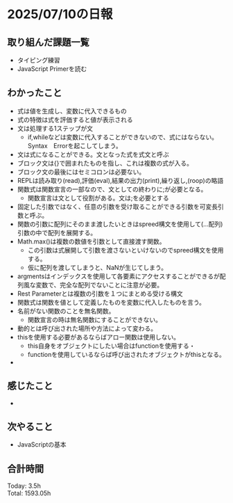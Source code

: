 # 2025/07/10の日報
## 取り組んだ課題一覧
* タイピング練習
* JavaScript Primerを読む
## わかったこと 
*  式は値を生成し、変数に代入できるもの
  *  式の特徴は式を評価すると値が表示される
* 文は処理する1ステップが文
  * if,whileなどは変数に代入することができないので、式にはならない。Syntax　Errorを起こしてしまう。
* 文は式になることができる。文となった式を式文と呼ぶ
* ブロック文は{}で囲まれたものを指し、これは複数の式が入る。
* ブロック文の最後にはセミコロンは必要ない。
* REPLは読み取り(read),評価(eval),結果の出力(print),繰り返し,(roop)の略語
* 関数式は関数宣言の一部なので、文としての終わりに;が必要となる。
  * 関数宣言は文として役割がある。文は;を必要とする
* 固定した引数ではなく、任意の引数を受け取ることができる引数を可変長引数と呼ぶ。
* 関数の引数に配列にそのまま渡したいときはspreed構文を使用して(...配列)引数の中で配列を展開する。
* Math.max()は複数の数値を引数として直接渡す関数。
  * この引数は式展開して引数を渡さないといけないのでspreed構文を使用する。
  * 仮に配列を渡してしまうと、NaNが生じてしまう。
* argmentsはインデックスを使用して各要素にアクセスすることができるが配列風な変数で、完全な配列でないことに注意が必要。
* Rest Parameterとは複数の引数を１つにまとめる受ける構文
* 関数式は関数を値として定義したものを変数に代入したものを言う。
* 名前がない関数のことを無名関数。
  * 関数宣言の時は無名関数にすることができない。
* 動的とは呼び出された場所や方法によって変わる。
* thisを使用する必要があるならばアロー関数は使用しない。
  * this自身をオブジェクトにしたい場合はfunctionを使用する・
  * functionを使用しているならば呼び出されたオブジェクトがthisとなる。
*      
## 感じたこと
* 
## 次やること
* JavaScriptの基本
##  合計時間 
Today: 3.5h<br>
Total: 1593.05h
